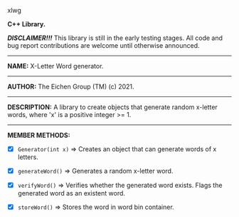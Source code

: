 xlwg

__C++ Library.__

***DISCLAIMER!!!***
This library is still in the early testing stages. All code and bug report contributions are welcome until otherwise announced.
***

__NAME:__
X-Letter Word generator.
***
__AUTHOR:__
The Eichen Group (TM) (c) 2021.
***
__DESCRIPTION:__
A library to create objects that generate random x-letter words, where 'x' is a positive integer >= 1.
***
__MEMBER METHODS:__

  - [x] `Generator(int x)` =>  Creates an object that can generate words of x letters.


  - [x] `generateWord()`   =>  Generates a random x-letter word.


  - [x] `verifyWord()`     =>  Verifies whether the generated word exists. Flags the generated word as an existent word.


  - [x] `storeWord()`      =>  Stores the word in word bin container.
